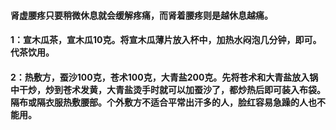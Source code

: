 #### 肾虚腰疼只要稍微休息就会缓解疼痛，而肾着腰疼则是越休息越痛。
#### 1：宣木瓜茶，宣木瓜10克。将宣木瓜薄片放入杯中，加热水闷泡几分钟，即可。代茶饮用。
#### 2：热敷方，蚕沙100克，苍术100克，大青盐200克。先将苍术和大青盐放入锅中干炒，炒到苍术发黄，大青盐烫手时就可以加蚕沙了，都炒热后即可装入布袋。隔布或隔衣服热敷腰部。个外敷方不适合平常出汗多的人，脸红容易急躁的人也不能用。